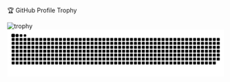 🏆 GitHub Profile Trophy</p>
![trophy](https://github-profile-trophy.vercel.app/?username=eeric&row=1&theme=discord)
![image](https://github.com/eeric/Pedestrian-detection-paper-list/blob/main/Visualize/github-snake.svg)



